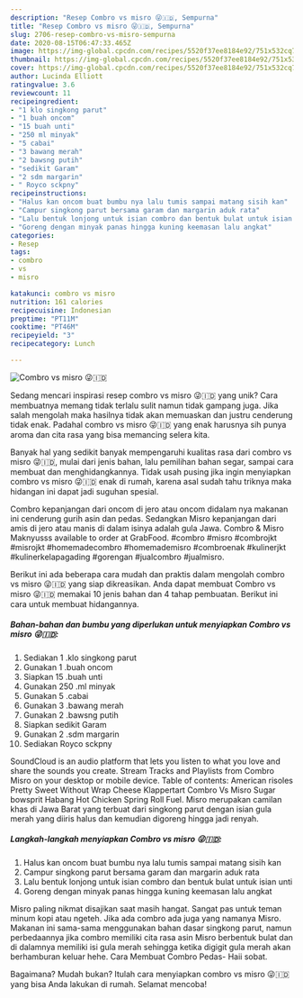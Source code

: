 ```yaml
---
description: "Resep Combro vs misro 😜🇮🇩, Sempurna"
title: "Resep Combro vs misro 😜🇮🇩, Sempurna"
slug: 2706-resep-combro-vs-misro-sempurna
date: 2020-08-15T06:47:33.465Z
image: https://img-global.cpcdn.com/recipes/5520f37ee8184e92/751x532cq70/combro-vs-misro-😜🇮🇩-foto-resep-utama.jpg
thumbnail: https://img-global.cpcdn.com/recipes/5520f37ee8184e92/751x532cq70/combro-vs-misro-😜🇮🇩-foto-resep-utama.jpg
cover: https://img-global.cpcdn.com/recipes/5520f37ee8184e92/751x532cq70/combro-vs-misro-😜🇮🇩-foto-resep-utama.jpg
author: Lucinda Elliott
ratingvalue: 3.6
reviewcount: 11
recipeingredient:
- "1 klo singkong parut"
- "1 buah oncom"
- "15 buah unti"
- "250 ml minyak"
- "5 cabai"
- "3 bawang merah"
- "2 bawsng putih"
- "sedikit Garam"
- "2 sdm margarin"
- " Royco sckpny"
recipeinstructions:
- "Halus kan oncom buat bumbu nya lalu tumis sampai matang sisih kan"
- "Campur singkong parut bersama garam dan margarin aduk rata"
- "Lalu bentuk lonjong untuk isian combro dan bentuk bulat untuk isian unti"
- "Goreng dengan minyak panas hingga kuning keemasan lalu angkat"
categories:
- Resep
tags:
- combro
- vs
- misro

katakunci: combro vs misro 
nutrition: 161 calories
recipecuisine: Indonesian
preptime: "PT11M"
cooktime: "PT46M"
recipeyield: "3"
recipecategory: Lunch

---
```



![Combro vs misro 😜🇮🇩](https://img-global.cpcdn.com/recipes/5520f37ee8184e92/751x532cq70/combro-vs-misro-😜🇮🇩-foto-resep-utama.jpg)

Sedang mencari inspirasi resep combro vs misro 😜🇮🇩 yang unik? Cara membuatnya memang tidak terlalu sulit namun tidak gampang juga. Jika salah mengolah maka hasilnya tidak akan memuaskan dan justru cenderung tidak enak. Padahal combro vs misro 😜🇮🇩 yang enak harusnya sih punya aroma dan cita rasa yang bisa memancing selera kita.

Banyak hal yang sedikit banyak mempengaruhi kualitas rasa dari combro vs misro 😜🇮🇩, mulai dari jenis bahan, lalu pemilihan bahan segar, sampai cara membuat dan menghidangkannya. Tidak usah pusing jika ingin menyiapkan combro vs misro 😜🇮🇩 enak di rumah, karena asal sudah tahu triknya maka hidangan ini dapat jadi suguhan spesial.

Combro kepanjangan dari oncom di jero atau oncom didalam nya makanan ini cenderung gurih asin dan pedas. Sedangkan Misro kepanjangan dari amis di jero atau manis di dalam isinya adalah gula Jawa. Combro &amp; Misro Maknyusss available to order at GrabFood. #combro #misro #combrojkt #misrojkt #homemadecombro #homemademisro #combroenak #kulinerjkt #kulinerkelapagading #gorengan #jualcombro #jualmisro.


Berikut ini ada beberapa cara mudah dan praktis dalam mengolah combro vs misro 😜🇮🇩 yang siap dikreasikan. Anda dapat membuat Combro vs misro 😜🇮🇩 memakai 10 jenis bahan dan 4 tahap pembuatan. Berikut ini cara untuk membuat hidangannya.

<!--inarticleads1-->

##### Bahan-bahan dan bumbu yang diperlukan untuk menyiapkan Combro vs misro 😜🇮🇩:

1. Sediakan 1 .klo singkong parut
1. Gunakan 1 .buah oncom
1. Siapkan 15 .buah unti
1. Gunakan 250 .ml minyak
1. Gunakan 5 .cabai
1. Gunakan 3 .bawang merah
1. Gunakan 2 .bawsng putih
1. Siapkan sedikit Garam
1. Gunakan 2 .sdm margarin
1. Sediakan  Royco sckpny


SoundCloud is an audio platform that lets you listen to what you love and share the sounds you create. Stream Tracks and Playlists from Combro Misro on your desktop or mobile device. Table of contents: American risoles Pretty Sweet Without Wrap Cheese Klappertart Combro Vs Misro Sugar bowsprit Habang Hot Chicken Spring Roll Fuel. Misro merupakan camilan khas di Jawa Barat yang terbuat dari singkong parut dengan isian gula merah yang diiris halus dan kemudian digoreng hingga jadi renyah. 

<!--inarticleads2-->

##### Langkah-langkah menyiapkan Combro vs misro 😜🇮🇩:

1. Halus kan oncom buat bumbu nya lalu tumis sampai matang sisih kan
1. Campur singkong parut bersama garam dan margarin aduk rata
1. Lalu bentuk lonjong untuk isian combro dan bentuk bulat untuk isian unti
1. Goreng dengan minyak panas hingga kuning keemasan lalu angkat


Misro paling nikmat disajikan saat masih hangat. Sangat pas untuk teman minum kopi atau ngeteh. Jika ada combro ada juga yang namanya Misro. Makanan ini sama-sama menggunakan bahan dasar singkong parut, namun perbedaannya jika combro memiliki cita rasa asin Misro berbentuk bulat dan di dalamnya memiliki isi gula merah sehingga ketika digigit gula merah akan berhamburan keluar hehe. Cara Membuat Combro Pedas- Haii sobat. 

Bagaimana? Mudah bukan? Itulah cara menyiapkan combro vs misro 😜🇮🇩 yang bisa Anda lakukan di rumah. Selamat mencoba!
